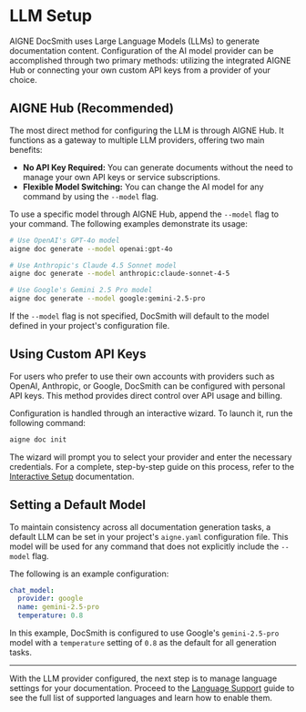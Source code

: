 # LLM Setup

AIGNE DocSmith uses Large Language Models (LLMs) to generate documentation content. Configuration of the AI model provider can be accomplished through two primary methods: utilizing the integrated AIGNE Hub or connecting your own custom API keys from a provider of your choice.

## AIGNE Hub (Recommended)

The most direct method for configuring the LLM is through AIGNE Hub. It functions as a gateway to multiple LLM providers, offering two main benefits:

- **No API Key Required:** You can generate documents without the need to manage your own API keys or service subscriptions.
- **Flexible Model Switching:** You can change the AI model for any command by using the `--model` flag.

To use a specific model through AIGNE Hub, append the `--model` flag to your command. The following examples demonstrate its usage:

```bash Using Different Models via AIGNE Hub icon=mdi:code-braces
# Use OpenAI's GPT-4o model
aigne doc generate --model openai:gpt-4o

# Use Anthropic's Claude 4.5 Sonnet model
aigne doc generate --model anthropic:claude-sonnet-4-5

# Use Google's Gemini 2.5 Pro model
aigne doc generate --model google:gemini-2.5-pro
```

If the `--model` flag is not specified, DocSmith will default to the model defined in your project's configuration file.

## Using Custom API Keys

For users who prefer to use their own accounts with providers such as OpenAI, Anthropic, or Google, DocSmith can be configured with personal API keys. This method provides direct control over API usage and billing.

Configuration is handled through an interactive wizard. To launch it, run the following command:

```bash Launching the Interactive Wizard icon=lucide:magic-wand
aigne doc init
```

The wizard will prompt you to select your provider and enter the necessary credentials. For a complete, step-by-step guide on this process, refer to the [Interactive Setup](./configuration-interactive-setup.md) documentation.

## Setting a Default Model

To maintain consistency across all documentation generation tasks, a default LLM can be set in your project's `aigne.yaml` configuration file. This model will be used for any command that does not explicitly include the `--model` flag.

The following is an example configuration:

```yaml aigne.yaml icon=mdi:file-code
chat_model:
  provider: google
  name: gemini-2.5-pro
  temperature: 0.8
```

In this example, DocSmith is configured to use Google's `gemini-2.5-pro` model with a `temperature` setting of `0.8` as the default for all generation tasks.

---

With the LLM provider configured, the next step is to manage language settings for your documentation. Proceed to the [Language Support](./configuration-language-support.md) guide to see the full list of supported languages and learn how to enable them.